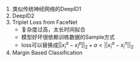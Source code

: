 1. 类似传统神经网络的DeepID1
2. DeepID2
3. Triplet Loss from FaceNet
   - 复杂度过高，太长时间拟合
   - 模型好坏很依赖训练数据的Sample方式
   - loss可以替换成$||x^a_i - x^p_i||_2 + a < ||x^a_i - x^n_i||_2$
4. Margin Based Classification